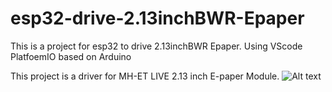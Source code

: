 # esp32-drive-2.13inchBWR-Epaper
This is a project for esp32 to drive 2.13inchBWR Epaper. Using VScode PlatfoemIO based on Arduino

This project is a driver for MH-ET LIVE 2.13 inch E-paper Module.
![Alt text](https://github.com/jibi17/esp32-drive-2.13inchBWR-Epaper/pic/20220504_160540_HDR.jpg)
